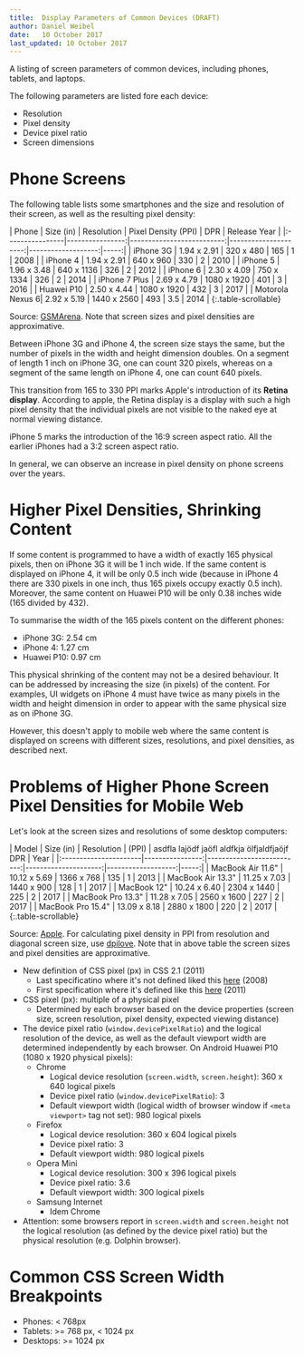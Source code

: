 ```yaml
---
title:  Display Parameters of Common Devices (DRAFT)
author: Daniel Weibel
date:   10 October 2017
last_updated: 10 October 2017
---
```


A listing of screen parameters of common devices, including phones, tablets, and laptops.

The following parameters are listed fore each device:

- Resolution
- Pixel density
- Device pixel ratio
- Screen dimensions

# Phone Screens

The following table lists some smartphones and the size and resolution of their screen, as well as the resulting pixel density:

<div class="scrollable-table-wrapper" markdown="block">
| Phone           | Size (in)       | Resolution       |  Pixel Density (PPI) |  DPR | Release Year |
|:----------------|----------------:|--------------------------:|---------------------:|-------------------:|-----:|
| iPhone 3G       | 1.94 x 2.91     | 320 x 480                 |  165                 | 1                  | 2008 |
| iPhone 4        | 1.94 x 2.91     | 640 x 960                 |  330                 | 2                  | 2010 |
| iPhone 5        | 1.96 x 3.48     | 640 x 1136                |  326                 | 2                  | 2012 |
| iPhone 6        | 2.30 x 4.09     | 750 x 1334                |  326                 | 2                  | 2014 |
| iPhone 7 Plus   | 2.69 x 4.79     | 1080 x 1920               |  401                 | 3                  | 2016 |
| Huawei P10      | 2.50 x 4.44     | 1080 x 1920               |  432                 | 3                  | 2017 |
| Motorola Nexus 6| 2.92 x 5.19     | 1440 x 2560               |  493                 | 3.5                | 2014 |
{:.table-scrollable}
</div>

Source: [GSMArena](https://www.gsmarena.com/). Note that screen sizes and pixel densities are approximative.

Between iPhone 3G and iPhone 4, the screen size stays the same, but the number of pixels in the width and height dimension doubles. On a segment of length 1 inch on iPhone 3G, one can count 320 pixels, whereas on a segment of the same length on iPhone 4, one can count 640 pixels.

This transition from 165 to 330 PPI marks Apple's introduction of its **Retina display**. According to apple, the Retina display is a display with such a high pixel density that the individual pixels are not visible to the naked eye at normal viewing distance.

iPhone 5 marks the introduction of the 16:9 screen aspect ratio. All the earlier iPhones had a 3:2 screen aspect ratio.

In general, we can observe an increase in pixel density on phone screens over the years.

# Higher Pixel Densities, Shrinking Content

If some content is programmed to have a width of exactly 165 physical pixels, then on iPhone 3G it will be 1 inch wide. If the same content is displayed on iPhone 4, it will be only 0.5 inch wide (because in iPhone 4 there are 330 pixels in one inch, thus 165 pixels occupy exactly 0.5 inch). Moreover, the same content on Huawei P10 will be only 0.38 inches wide (165 divided by 432).

To summarise the width of the 165 pixels content on the different phones:

- iPhone 3G: 2.54 cm
- iPhone 4: 1.27 cm
- Huawei P10: 0.97 cm

This physical shrinking of the content may not be a desired behaviour. It can be addressed by increasing the size (in pixels) of the content. For examples, UI widgets on iPhone 4 must have twice as many pixels in the width and height dimension in order to appear with the same physical size as on iPhone 3G.

However, this doesn't apply to mobile web where the same content is displayed on screens with different sizes, resolutions, and pixel densities, as described next.

# Problems of Higher Phone Screen Pixel Densities for Mobile Web

Let's look at the screen sizes and resolutions of some desktop computers:

<div class="scrollable-table-wrapper" markdown="block">
| Model                 | Size (in)       | Resolution |  (PPI) | asdfla lajödf jaöfl aldfkja ölfjaldfjaöjf DPR | Year |
|:----------------------|----------------:|--------------------------:|---------------------:|-------------------:|-----:|
| MacBook Air 11.6"     | 10.12 x 5.69    | 1366 x 768                | 135                  | 1                  | 2013 |
| MacBook Air 13.3"     | 11.25 x 7.03    | 1440 x 900                | 128                  | 1                  | 2017 |
| MacBook 12"           | 10.24 x 6.40    | 2304 x 1440               | 225                  | 2                  | 2017 |
| MacBook Pro 13.3"     | 11.28 x 7.05    | 2560 x 1600               | 227                  | 2                  | 2017 |
| MacBook Pro 15.4"     | 13.09 x 8.18    | 2880 x 1800               | 220                  | 2                  | 2017 |
{:.table-scrollable}
</div>

Source: [Apple](https://www.apple.com/). For calculating pixel density in PPI from resolution and diagonal screen size, use [dpilove](http://dpi.lv/). Note that in above table the screen sizes and pixel densities are approximative.

- New definition of CSS pixel (px) in CSS 2.1 (2011)
    - Last specificatino where it's not defined liked this [here](https://www.w3.org/TR/2008/REC-CSS2-20080411/syndata.html#length-units) (2008)
    - First specification where it's defined like this [here](https://www.w3.org/TR/2011/PR-CSS2-20110412/syndata.html#length-units) (2011)
- CSS pixel (px): multiple of a physical pixel
    - Determined by each browser based on the device properties (screen size, screen resolution, pixel density, expected viewing distance)
- The device pixel ratio (`window.devicePixelRatio`) and the logical resolution of the device, as well as the default viewport width are determined independently by each browser. On Android Huawei P10 (1080 x 1920 physical pixels):
    - Chrome
        - Logical device resolution (`screen.width`, `screen.height`): 360 x 640 logical pixels
        - Device pixel ratio (`window.devicePixelRatio`): 3
        - Default viewport width (logical width of browser window if `<meta viewport>` tag not set): 980 logical pixels
    - Firefox
        - Logical device resolution: 360 x 604 logical pixels
        - Device pixel ratio: 3
        - Default viewport width: 980 logical pixels
    - Opera Mini
        - Logical device resolution: 300 x 396 logical pixels
        - Device pixel ratio: 3.6
        - Default viewport width: 300 logical pixels
    - Samsung Internet
        - Idem Chrome
- Attention: some browsers report in `screen.width` and `screen.height` not the logical resolution (as defined by the device pixel ratio) but the physical resolution (e.g. Dolphin browser).



# Common CSS Screen Width Breakpoints

- Phones: < 768px
- Tablets: >= 768 px, < 1024 px
- Desktops: >= 1024 px
